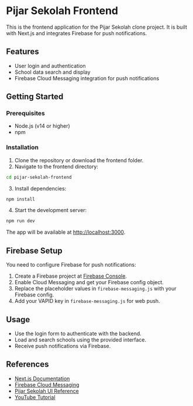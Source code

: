 # Pijar Sekolah Frontend

This is the frontend application for the Pijar Sekolah clone project. It is built with Next.js and integrates Firebase for push notifications.

## Features

- User login and authentication
- School data search and display
- Firebase Cloud Messaging integration for push notifications

## Getting Started

### Prerequisites

- Node.js (v14 or higher)
- npm

### Installation

1. Clone the repository or download the frontend folder.
2. Navigate to the frontend directory:

```bash
cd pijar-sekolah-frontend
```

3. Install dependencies:

```bash
npm install
```

4. Start the development server:

```bash
npm run dev
```

The app will be available at [http://localhost:3000](http://localhost:3000).

## Firebase Setup

You need to configure Firebase for push notifications:

1. Create a Firebase project at [Firebase Console](https://console.firebase.google.com/).
2. Enable Cloud Messaging and get your Firebase config object.
3. Replace the placeholder values in `firebase-messaging.js` with your Firebase config.
4. Add your VAPID key in `firebase-messaging.js` for web push.

## Usage

- Use the login form to authenticate with the backend.
- Load and search schools using the provided interface.
- Receive push notifications via Firebase.

## References

- [Next.js Documentation](https://nextjs.org/docs)
- [Firebase Cloud Messaging](https://firebase.google.com/docs/cloud-messaging)
- [Pijar Sekolah UI Reference](https://anyflip.com/cmfah/vkpx/basic)
- [YouTube Tutorial](https://www.youtube.com/watch?v=lpi_jeJAjyk)
